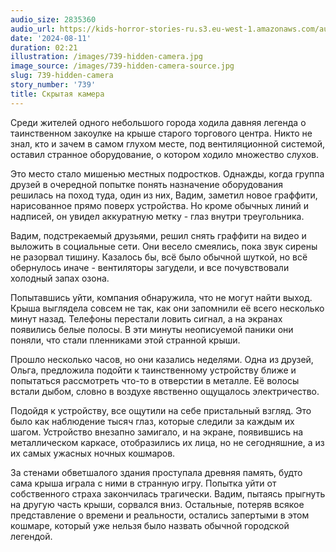 ```yaml
---
audio_size: 2835360
audio_url: https://kids-horror-stories-ru.s3.eu-west-1.amazonaws.com/audio/739-hidden-camera.mp3
date: '2024-08-11'
duration: 02:21
illustration: /images/739-hidden-camera.jpg
image_source: /images/739-hidden-camera-source.jpg
slug: 739-hidden-camera
story_number: '739'
title: Скрытая камера
---
```


Среди жителей одного небольшого города ходила давняя легенда о таинственном закоулке на крыше старого торгового центра. Никто не знал, кто и зачем в самом глухом месте, под вентиляционной системой, оставил странное оборудование, о котором ходило множество слухов.

Это место стало мишенью местных подростков. Однажды, когда группа друзей в очередной попытке понять назначение оборудования решилась на поход туда, один из них, Вадим, заметил новое граффити, нарисованное прямо поверх устройства. Но кроме обычных линий и надписей, он увидел аккуратную метку - глаз внутри треугольника.

Вадим, подстрекаемый друзьями, решил снять граффити на видео и выложить в социальные сети. Они весело смеялись, пока звук сирены не разорвал тишину. Казалось бы, всё было обычной шуткой, но всё обернулось иначе - вентиляторы загудели, и все почувствовали холодный запах озона.

Попытавшись уйти, компания обнаружила, что не могут найти выход. Крыша выглядела совсем не так, как они запомнили её всего несколько минут назад. Телефоны перестали ловить сигнал, а на экранах появились белые полосы. В эти минуты неописуемой паники они поняли, что стали пленниками этой странной крыши.

Прошло несколько часов, но они казались неделями. Одна из друзей, Ольга, предложила подойти к таинственному устройству ближе и попытаться рассмотреть что-то в отверстии в металле. Её волосы встали дыбом, словно в воздухе явственно ощущалось электричество.

Подойдя к устройству, все ощутили на себе пристальный взгляд. Это было как наблюдение тысяч глаз, которые следили за каждым их шагом. Устройство внезапно замигало, и на экране, появившись на металлическом каркасе, отобразились их лица, но не сегодняшние, а из их самых ужасных ночных кошмаров.

За стенами обветшалого здания проступала древняя память, будто сама крыша играла с ними в странную игру. Попытка уйти от собственного страха закончилась трагически. Вадим, пытаясь прыгнуть на другую часть крыши, сорвался вниз. Остальные, потеряв всякое представление о времени и реальности, остались запертыми в этом кошмаре, который уже нельзя было назвать обычной городской легендой.
